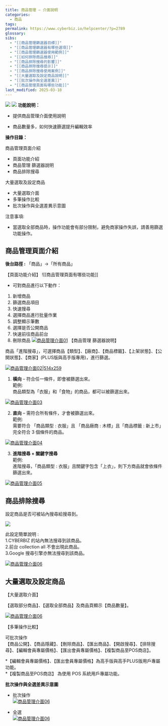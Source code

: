 ```yaml
---
title: 商品管理 – 介面說明
categories:
  - 商品
tags: 
permalink: https://www.cyberbiz.io/helpcenter/?p=2789
glossary: 
sibs:
  - "[[商品管理篩選器目標]]"
  - "[[商品管理篩選器有哪些選項]]"
  - "[[商品管理篩選器使用範例]]"
  - "[[如何排除商品搜尋]]"
  - "[[商品排除搜尋的影響]]"
  - "[[商品排除搜尋提示]]"
  - "[[商品排除搜尋使用案例]]"
  - "[[大量選取及設定商品說明]]"
  - "[[批次操作與全選差異]]"
  - "[[商品管理頁面有哪些功能]]"
last_modified: 2025-03-18
---
```


![](https://www.cyberbiz.io/helpcenter/wp-content/uploads/一般版3.png)
![](https://www.cyberbiz.io/helpcenter/wp-content/uploads/PLUS版3.png)
**功能說明：**  
<!-- ![[如何使用後台商品管理介面]] -->
* 提供商品管理介面使用說明
<!-- ![[如何在後台快速篩選大量商品]] -->
* 商品數量多，如何快速篩選提升編輯效率

**操作目錄：**

商品管理頁面介紹

* 頁面功能介紹
* 商品管理 篩選器說明
* 商品排除搜尋

大量選取及設定商品

* 大量選取介面
* 多筆操作比較
* 批次操作與全選差異示意圖

注意事項:  
<!-- ![[選取全部商品進行操作有什麼限制]] -->
* 當選取全部商品時，操作功能會有部分限制，避免商家操作失誤，請善用篩選功能操作。



## 商品管理頁面介紹
<!-- ![[如何進入後台所有商品頁面]] -->
**後台路徑 :** 「商品」→「所有商品」  


【頁面功能介紹】
![[商品管理頁面有哪些功能]]

<!-- ![[後台所有商品頁面有哪些功能]] -->
- 可對商品進行以下動作：
1. 新增商品
2. 篩選商品項目
3. 快速搜尋
4. 選擇商品進行批量作業
5. 調整顯示筆數
6. 選擇是否公開商品
7. 快速前往商品前台
8. 刪除商品
[![商品管理介面01](https://www.cyberbiz.io/support/wp-content/uploads/商品管理介面01.png)](https://www.cyberbiz.io/support/wp-content/uploads/商品管理介面01.png)
【商品管理 篩選器說明】

商品「進階搜尋」，可選擇商品【類型】、【廠商】、【商品標籤】、【上架狀態】、【公開狀態】、【商家】(PLUS版與高手版專用)，進行篩選。  

[![商品管理介面02|514x259](https://www.cyberbiz.io/support/wp-content/uploads/商品管理介面02.png)](https://www.cyberbiz.io/support/wp-content/uploads/商品管理介面02.png)  


1. **橫向** – 符合任一條件，即會被篩選出來。  
範例:  
商品類型為「衣服」和「食物」的商品，都可以被篩選出來。  

[![商品管理介面03](https://www.cyberbiz.io/support/wp-content/uploads/商品管理介面03.png)](https://www.cyberbiz.io/support/wp-content/uploads/商品管理介面03.png)



2. **直向** – 需符合所有條件，才會被篩選出來。  
範例:  
需要符合 「商品類型 : 衣服」且 「商品廠商 : 木標」且「商品標籤 : 新上市」 完全符合 3 個條件的商品。  

[![商品管理介面04](https://www.cyberbiz.io/support/wp-content/uploads/商品管理介面04.png)](https://www.cyberbiz.io/support/wp-content/uploads/商品管理介面04.png)



3. **進階搜尋 + 關鍵字搜尋**  
範例:  
進階搜尋，「商品類型 : 衣服」且關鍵字包含「上衣」，則下方商品就會依條件篩選出來。  

[![商品管理介面05](https://www.cyberbiz.io/support/wp-content/uploads/商品管理介面05.png)](https://www.cyberbiz.io/support/wp-content/uploads/商品管理介面05.png)



## 商品排除搜尋
<!-- ![[如何排除商品搜尋]] -->
<!-- ![[商品排除搜尋的影響]] -->
<!-- ![[商品排除搜尋提示]] -->
<!-- ![[商品排除搜尋使用案例]] -->

設定商品是否可被站內搜尋給搜尋到。  


![](https://www.cyberbiz.io/support/wp-content/uploads/2021/12/fountain-pen.png)

此設定簡單說明 :  
1.CYBERBIZ 的站內無法搜尋到該商品。  
2.前台 collection all 不會出現此商品。  
3.Google 搜尋引擎亦無法搜尋到該商品。


[![商品管理介面06](https://www.cyberbiz.io/support/wp-content/uploads/商品管理介面06.png)](https://www.cyberbiz.io/support/wp-content/uploads/商品管理介面06.png)
<!-- ![[如何大量選取及設定商品]] -->

## 大量選取及設定商品
<!-- ![[大量選取及設定商品說明]] -->

【大量選取介面】  

【選取部分商品】、【選取全部商品】及商品頁顯示【商品數量】。  

[![商品管理介面06](https://www.cyberbiz.io/support/wp-content/uploads/商品管理介面07.png)](https://www.cyberbiz.io/support/wp-content/uploads/商品管理介面07.png)  

【多筆操作比較】  

可批次操作  
【商品公開】、【商品隱藏】、【刪除商品】、【匯出商品】、【開啟搜尋】、【排除搜尋】、【編輯會員專屬價格】、【匯出會員專屬價格】、【複製商品至POS商店】。
<!-- ![[大量選取及設定商品_方案差異]] -->

*【編輯會員專屬價格】、【匯出會員專屬價格】為高手版與高手PLUS版用戶專屬功能。  
*【複製商品至POS商店】 為使用 POS 系統用戶專屬功能。  


**批次操作與全選差異示意圖**

* 批次操作  
[![商品管理介面06](https://www.cyberbiz.io/support/wp-content/uploads/商品管理介面08-1.png)](https://www.cyberbiz.io/support/wp-content/uploads/商品管理介面08-1.png)

* 全選  
[![商品管理介面06](https://www.cyberbiz.io/support/wp-content/uploads/商品管理介面08.png)](https://www.cyberbiz.io/support/wp-content/uploads/商品管理介面08.png)
